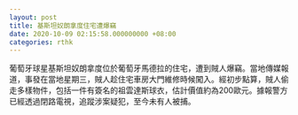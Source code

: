 ```yaml
---
layout: post
title: 基斯坦奴朗拿度住宅遭爆竊
date: 2020-10-09 02:15:58.000000000 +08:00
categories: rthk
---
```


葡萄牙球星基斯坦奴朗拿度位於葡萄牙馬德拉的住宅，遭到賊人爆竊。當地傳媒報道，事發在當地星期三，賊人趁住宅車房大門維修時候闖入。經初步點算，賊人偷走多樣物件，包括一件有簽名的祖雲達斯球衣，估計價值約為200歐元。據報警方已經透過閉路電視，追蹤涉案疑犯，至今未有人被捕。
